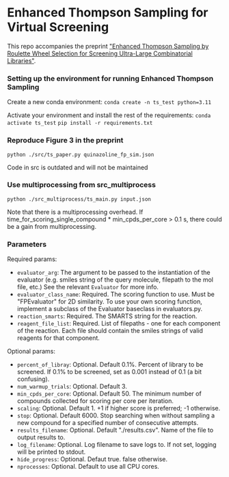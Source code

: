 # Enhanced Thompson Sampling for Virtual Screening

This repo accompanies the preprint ["Enhanced Thompson Sampling by Roulette Wheel Selection for
Screening Ultra-Large Combinatorial Libraries"](https://www.biorxiv.org/content/10.1101/2024.05.16.594622v1).

### Setting up the environment for running Enhanced Thompson Sampling

Create a new conda environment:
`conda create -n ts_test python=3.11`

Activate your environment and install the rest of the requirements:
`conda activate ts_test`
`pip install -r requirements.txt`

### Reproduce Figure 3 in the preprint

`python ./src/ts_paper.py quinazoline_fp_sim.json`

Code in src is outdated and will not be maintained

### Use multiprocessing from src_multiprocess

`python ./src_multiprocess/ts_main.py input.json`

Note that there is a multiprocessing overhead. If time_for_scoring_single_compound * min_cpds_per_core > 0.1 s, there could be a gain from multiprocessing.

### Parameters

Required params:
- `evaluator_arg`: The argument to be passed to the instantiation of the evaluator (e.g. smiles string of the query
molecule, filepath to the mol file, etc.) See the relevant `Evaluator` for more info.
- `evaluator_class_name`: Required. The scoring function to use. Must be "FPEvaluator" for 2D similarity. To use your own scoring function, implement a subclass of the
Evaluator baseclass in evaluators.py.
- `reaction_smarts`: Required. The SMARTS string for the reaction.
- `reagent_file_list`: Required. List of filepaths - one for each component of the reaction. Each file should contain the
smiles strings of valid reagents for that component.

Optional params:
- `percent_of_libray`: Optional. Default 0.1%. Percent of library to be screened. If 0.1% to be screened, set as 0.001 instead of 0.1 (a bit confusing).
- `num_warmup_trials`: Optional. Default 3.
- `min_cpds_per_core`: Optional. Default 50. The minimum number of compounds collected for scoring per core per iteration.
- `scaling`: Optional. Default 1. +1 if higher score is preferred; -1 otherwise. 
- `stop`: Optional. Default 6000. Stop searching when without sampling a new compound for a specified number of consecutive attempts.
- `results_filename`: Optional. Default "./results.csv". Name of the file to output results to.
- `log_filename`: Optional. Log filename to save logs to. If not set, logging will be printed to stdout.
- `hide_progress`: Optional. Defaut true. false otherwise.
- `nprocesses`: Optional. Default to use all CPU cores. 


